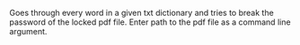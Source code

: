 Goes through every word in a given txt dictionary and tries to break the password of the locked pdf file. Enter path to the pdf file as a command line argument.